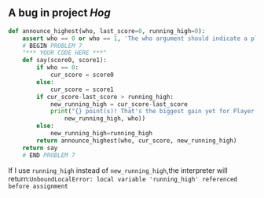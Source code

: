 ## A bug in project *Hog*
```python
def announce_highest(who, last_score=0, running_high=0):
    assert who == 0 or who == 1, 'The who argument should indicate a player.'
    # BEGIN PROBLEM 7
    "*** YOUR CODE HERE ***"
    def say(score0, score1):
        if who == 0:
            cur_score = score0
        else:
            cur_score = score1
        if cur_score-last_score > running_high:
            new_running_high = cur_score-last_score
            print("{} point(s)! That's the biggest gain yet for Player {}".format(
                new_running_high, who))
        else:
            new_running_high=running_high
        return announce_highest(who, cur_score, new_running_high)
    return say
    # END PROBLEM 7
```

If I use `running_high` instead of `new_running_high`,the interpreter will return:`UnboundLocalError: local variable 'running_high' referenced before assignment`
